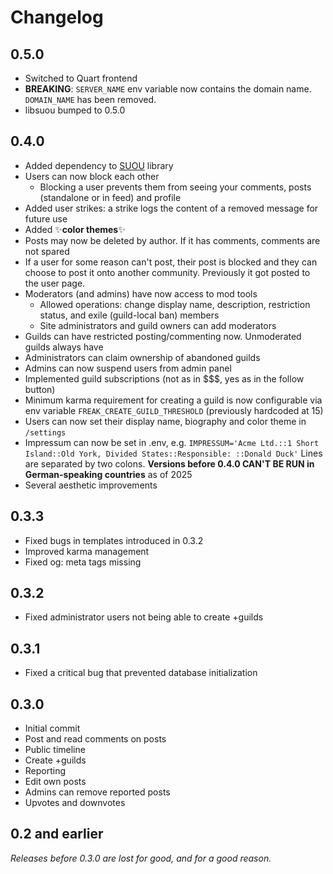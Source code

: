 # Changelog

## 0.5.0

- Switched to Quart frontend
- **BREAKING**: `SERVER_NAME` env variable now contains the domain name. `DOMAIN_NAME` has been removed.
- libsuou bumped to 0.5.0

## 0.4.0

- Added dependency to [SUOU](https://github.com/sakuragasaki46/suou) library
- Users can now block each other
    + Blocking a user prevents them from seeing your comments, posts (standalone or in feed) and profile
- Added user strikes: a strike logs the content of a removed message for future use
- Added ✨**color themes**✨
- Posts may now be deleted by author. If it has comments, comments are not spared
- If a user for some reason can't post, their post is blocked and they can choose to post it onto another community. Previously it got posted to the user page.
- Moderators (and admins) have now access to mod tools
    + Allowed operations: change display name, description, restriction status, and exile (guild-local ban) members
    + Site administrators and guild owners can add moderators
- Guilds can have restricted posting/commenting now. Unmoderated guilds always have
- Administrators can claim ownership of abandoned guilds
- Admins can now suspend users from admin panel
- Implemented guild subscriptions (not as in $$$, yes as in the follow button)
- Minimum karma requirement for creating a guild is now configurable via env variable `FREAK_CREATE_GUILD_THRESHOLD` (previously hardcoded at 15)
- Users can now set their display name, biography and color theme in `/settings`
- Impressum can now be set in .env, e.g. `IMPRESSUM='Acme Ltd.::1 Short Island::Old York, Divided States::Responsible: ::Donald Duck'` Lines are separated by two colons. **Versions before 0.4.0 CAN'T BE RUN in German-speaking countries** as of 2025
- Several aesthetic improvements

## 0.3.3

- Fixed bugs in templates introduced in 0.3.2
- Improved karma management
- Fixed og: meta tags missing 

## 0.3.2

- Fixed administrator users not being able to create +guilds

## 0.3.1

- Fixed a critical bug that prevented database initialization

## 0.3.0

- Initial commit
- Post and read comments on posts
- Public timeline
- Create +guilds
- Reporting
- Edit own posts
- Admins can remove reported posts
- Upvotes and downvotes

## 0.2 and earlier

*Releases before 0.3.0 are lost for good, and for a good reason.*

